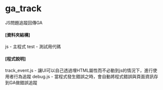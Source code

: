 # ga_track
JS問題追蹤回傳GA

#### [資料夾結構]
js - 主程式
test - 測試用代碼

#### [程式說明]
track_event.js - 讓UI可以自己透過埋HTML屬性而不必動到js的情況下，進行使用者行為追蹤
debug.js - 當程式發生錯誤之時，會自動將程式錯誤與頁面資訊存到GA做錯誤追蹤
